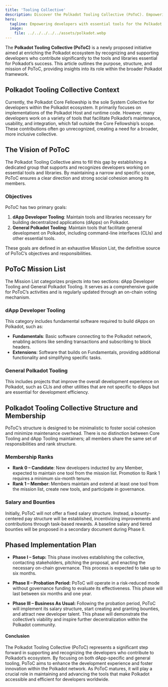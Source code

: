 ```yaml
---
title: 'Tooling Collective'
description: Discover the Polkadot Tooling Collective (PoToC). Empowering developers with essential tools for the Polkadot ecosystem.
hero:
  tagline: Empowering developers with essential tools for the Polkadot ecosystem.
  image: 
    file: ../../../../../assets/polkadot.webp
---
```


The **Polkadot Tooling Collective (PoToC)** is a newly proposed initiative aimed at enriching the Polkadot ecosystem by recognizing and supporting developers who contribute significantly to the tools and libraries essential for Polkadot’s success. This article outlines the purpose, structure, and mission of PoToC, providing insights into its role within the broader Polkadot framework.

## Polkadot Tooling Collective Context
Currently, the Polkadot Core Fellowship is the sole System Collective for developers within the Polkadot ecosystem. It primarily focuses on implementations of the Polkadot Host and runtime code. However, many developers work on a variety of tools that facilitate Polkadot’s maintenance, usability, and integration, which fall outside the Core Fellowship’s scope. These contributions often go unrecognized, creating a need for a broader, more inclusive collective.

## The Vision of PoToC
The Polkadot Tooling Collective aims to fill this gap by establishing a dedicated group that supports and recognizes developers working on essential tools and libraries. By maintaining a narrow and specific scope, PoToC ensures a clear direction and strong social cohesion among its members.

### Objectives
PoToC has two primary goals:
1. **dApp Developer Tooling**: Maintain tools and libraries necessary for building decentralized applications (dApps) on Polkadot.
2. **General Polkadot Tooling**: Maintain tools that facilitate general development on Polkadot, including command-line interfaces (CLIs) and other essential tools.

These goals are defined in an exhaustive Mission List, the definitive source of PoToC’s objectives and responsibilities.

## PoToC Mission List
The Mission List categorizes projects into two sections: dApp Developer Tooling and General Polkadot Tooling. It serves as a comprehensive guide for PoToC’s activities and is regularly updated through an on-chain voting mechanism.

### dApp Developer Tooling
This category includes fundamental software required to build dApps on Polkadot, such as:

- **Fundamentals**: Basic software connecting to the Polkadot network, enabling actions like sending transactions and subscribing to block headers.
- **Extensions**: Software that builds on Fundamentals, providing additional functionality and simplifying specific tasks.

### General Polkadot Tooling
This includes projects that improve the overall development experience on Polkadot, such as CLIs and other utilities that are not specific to dApps but are essential for development efficiency.

## Polkadot Tooling Collective Structure and Membership
PoToC’s structure is designed to be minimalistic to foster social cohesion and minimize maintenance overhead. There is no distinction between Core Tooling and dApp Tooling maintainers; all members share the same set of responsibilities and rank structure.

### Membership Ranks
- **Rank 0 – Candidate**: New developers inducted by any Member, expected to maintain one tool from the mission list. Promotion to Rank 1 requires a minimum six-month tenure.
- **Rank 1 – Member**: Members maintain and extend at least one tool from the mission list, create new tools, and participate in governance.

### Salary and Bounties
Initially, PoToC will not offer a fixed salary structure. Instead, a bounty-centered pay structure will be established, incentivizing improvements and contributions through task-based rewards. A baseline salary and tiered bounties will be proposed in a secondary document during Phase II.

## Phased Implementation Plan
- **Phase I – Setup:** This phase involves establishing the collective, contacting stakeholders, pitching the proposal, and enacting the necessary on-chain governance. This process is expected to take up to six months.

- **Phase II – Probation Period:** PoToC will operate in a risk-reduced mode without governance funding to evaluate its effectiveness. This phase will last between six months and one year.

- **Phase III – Business As Usual:** Following the probation period, PoToC will implement its salary structure, start creating and granting bounties, and attract new developer talent. This phase will demonstrate the collective’s viability and inspire further decentralization within the Polkadot community.

#### Conclusion
The Polkadot Tooling Collective (PoToC) represents a significant step forward in supporting and recognizing the developers who contribute to Polkadot’s ecosystem. By focusing on both dApp-specific and general tooling, PoToC aims to enhance the development experience and foster innovation within the Polkadot network. As PoToC matures, it will play a crucial role in maintaining and advancing the tools that make Polkadot accessible and efficient for developers worldwide.
